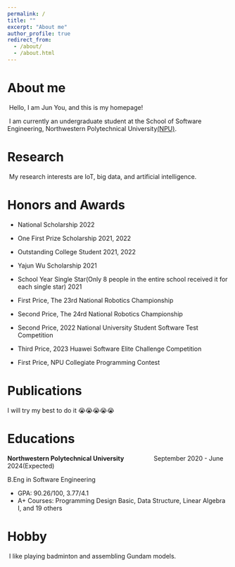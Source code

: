 ```yaml
---
permalink: /
title: ""
excerpt: "About me"
author_profile: true
redirect_from: 
  - /about/
  - /about.html
---
```




# About me

​	Hello, I am Jun You, and this is my homepage!

​    I am currently an undergraduate student at the School of Software Engineering, Northwestern Polytechnical University[(NPU)](https://www.nwpu.edu.cn/).

# Research

​	My research interests are IoT, big data, and artificial intelligence.

# Honors and Awards

* National Scholarship 2022

* One First Prize Scholarship 2021, 2022

* Outstanding College Student 2021, 2022

* Yajun Wu Scholarship 2021

* School Year Single Star(Only 8 people in the entire school received it for each single star) 2021

* First Price, The 23rd National Robotics Championship

* Second Price, The 24rd National Robotics Championship 

* Second Price, 2022 National University Student Software Test Competition 

* Third Price, 2023 Huawei Software Elite Challenge Competition 

* First Price, NPU Collegiate Programming Contest 

  

# Publications

I will try my best to do it 😭😭😭😭😭



# Educations

**Northwestern Polytechnical University** $\qquad \qquad$September 2020 - June 2024(Expected)

B.Eng in Software Engineering

* GPA: 90.26/100, 3.77/4.1
* A+ Courses: Programming Design Basic, Data Structure, Linear Algebra Ⅰ,  and 19 others



# Hobby

​	I like playing badminton and assembling Gundam models.